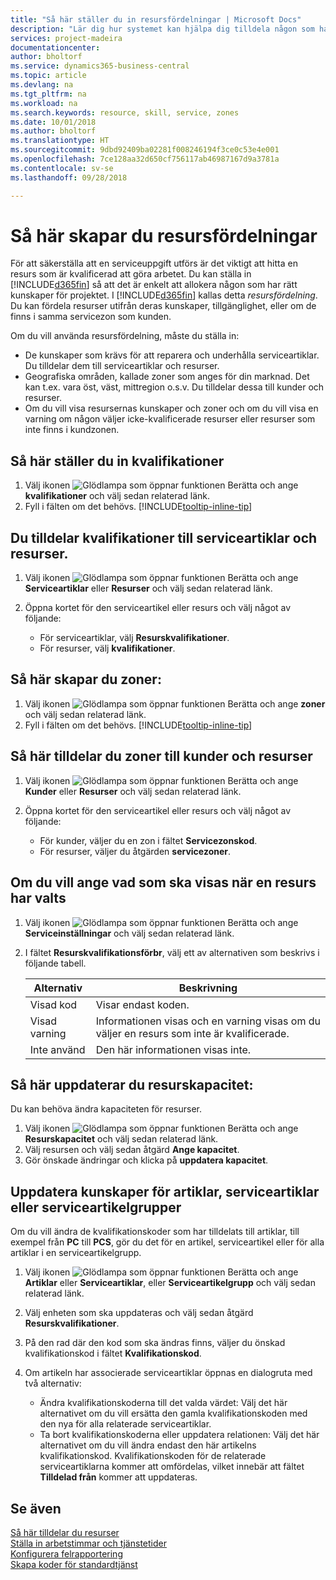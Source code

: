 ```yaml
---
title: "Så här ställer du in resursfördelningar | Microsoft Docs"
description: "Lär dig hur systemet kan hjälpa dig tilldela någon som har de kvalifikationer som krävs för att tillhandahålla tjänster."
services: project-madeira
documentationcenter: 
author: bholtorf
ms.service: dynamics365-business-central
ms.topic: article
ms.devlang: na
ms.tgt_pltfrm: na
ms.workload: na
ms.search.keywords: resource, skill, service, zones
ms.date: 10/01/2018
ms.author: bholtorf
ms.translationtype: HT
ms.sourcegitcommit: 9dbd92409ba02281f008246194f3ce0c53e4e001
ms.openlocfilehash: 7ce128aa32d650cf756117ab46987167d9a3781a
ms.contentlocale: sv-se
ms.lasthandoff: 09/28/2018

---
```


# <a name="set-up-resource-allocation"></a>Så här skapar du resursfördelningar
För att säkerställa att en serviceuppgift utförs är det viktigt att hitta en resurs som är kvalificerad att göra arbetet. Du kan ställa in [!INCLUDE[d365fin](includes/d365fin_md.md)] så att det är enkelt att allokera någon som har rätt kunskaper för projektet. I [!INCLUDE[d365fin](includes/d365fin_md.md)] kallas detta _resursfördelning_. Du kan fördela resurser utifrån deras kunskaper, tillgänglighet, eller om de finns i samma servicezon som kunden. 

Om du vill använda resursfördelning, måste du ställa in:  
  
* De kunskaper som krävs för att reparera och underhålla serviceartiklar. Du tilldelar dem till serviceartiklar och resurser.  
* Geografiska områden, kallade zoner som anges för din marknad. Det kan t.ex. vara öst, väst, mittregion o.s.v. Du tilldelar dessa till kunder och resurser.  
* Om du vill visa resursernas kunskaper och zoner och om du vill visa en varning om någon väljer icke-kvalificerade resurser eller resurser som inte finns i kundzonen.  

## <a name="to-set-up-skills"></a>Så här ställer du in kvalifikationer
1. Välj ikonen ![Glödlampa som öppnar funktionen Berätta](media/ui-search/search_small.png "Berätta vad du vill göra") och ange **kvalifikationer** och välj sedan relaterad länk.  
2. Fyll i fälten om det behövs. [!INCLUDE[tooltip-inline-tip](includes/tooltip-inline-tip_md.md)]  

## <a name="to-assign-skills-to-service-items-and-resources"></a>Du tilldelar kvalifikationer till serviceartiklar och resurser.
1. Välj ikonen ![Glödlampa som öppnar funktionen Berätta](media/ui-search/search_small.png "Berätta vad du vill göra") och ange **Serviceartiklar** eller **Resurser** och välj sedan relaterad länk.  
2. Öppna kortet för den serviceartikel eller resurs och välj något av följande:  
  
    * För serviceartiklar, välj **Resurskvalifikationer**.  
    * För resurser, välj **kvalifikationer**.  

## <a name="to-set-up-zones"></a>Så här skapar du zoner:
1. Välj ikonen ![Glödlampa som öppnar funktionen Berätta](media/ui-search/search_small.png "Berätta vad du vill göra") och ange **zoner** och välj sedan relaterad länk.  
2. Fyll i fälten om det behövs. [!INCLUDE[tooltip-inline-tip](includes/tooltip-inline-tip_md.md)]  

## <a name="to-assign-zones-to-customers-and-resources"></a>Så här tilldelar du zoner till kunder och resurser 
1. Välj ikonen ![Glödlampa som öppnar funktionen Berätta](media/ui-search/search_small.png "Berätta vad du vill göra") och ange **Kunder** eller **Resurser** och välj sedan relaterad länk.  
2. Öppna kortet för den serviceartikel eller resurs och välj något av följande:  
  
    * För kunder, väljer du en zon i fältet **Servicezonskod**.  
    * För resurser, väljer du åtgärden **servicezoner**.  

## <a name="to-specify-what-to-show-when-a-resource-is-chosen"></a>Om du vill ange vad som ska visas när en resurs har valts
1. Välj ikonen ![Glödlampa som öppnar funktionen Berätta](media/ui-search/search_small.png "Berätta vad du vill göra") och ange **Serviceinställningar** och välj sedan relaterad länk. 
2. I fältet **Resurskvalifikationsförbr**, välj ett av alternativen som beskrivs i följande tabell.  
  
    |**Alternativ**|**Beskrivning**|  
    |------------|-------------|  
    |Visad kod | Visar endast koden.|  
    |Visad varning | Informationen visas och en varning visas om du väljer en resurs som inte är kvalificerade.|  
    |Inte använd | Den här informationen visas inte.|  

## <a name="to-update-resource-capacity"></a>Så här uppdaterar du resurskapacitet:  
Du kan behöva ändra kapaciteten för resurser.  
  
1. Välj ikonen ![Glödlampa som öppnar funktionen Berätta](media/ui-search/search_small.png "Glödlampa som öppnar funktionen Berätta") och ange **Resurskapacitet** och välj sedan relaterad länk.  
2. Välj resursen och välj sedan åtgärd **Ange kapacitet**.  
3. Gör önskade ändringar och klicka på **uppdatera kapacitet**.  

## <a name="to-update-skills-for-items-service-items-or-service-item-groups"></a>Uppdatera kunskaper för artiklar, serviceartiklar eller serviceartikelgrupper
Om du vill ändra de kvalifikationskoder som har tilldelats till artiklar, till exempel från **PC** till **PCS**, gör du det för en artikel, serviceartikel eller för alla artiklar i en serviceartikelgrupp.  
  
1. Välj ikonen ![Glödlampa som öppnar funktionen Berätta](media/ui-search/search_small.png "Berätta vad du vill göra") och ange **Artiklar** eller **Serviceartiklar**, eller **Serviceartikelgrupp** och välj sedan relaterad länk.  
2. Välj enheten som ska uppdateras och välj sedan åtgärd **Resurskvalifikationer**.  
3. På den rad där den kod som ska ändras finns, väljer du önskad kvalifikationskod i fältet **Kvalifikationskod**.  
4.  Om artikeln har associerade serviceartiklar öppnas en dialogruta med två alternativ:  
  
    * Ändra kvalifikationskoderna till det valda värdet: Välj det här alternativet om du vill ersätta den gamla kvalifikationskoden med den nya för alla relaterade serviceartiklar.  
    * Ta bort kvalifikationskoderna eller uppdatera relationen: Välj det här alternativet om du vill ändra endast den här artikelns kvalifikationskod. Kvalifikationskoden för de relaterade serviceartiklarna kommer att omfördelas, vilket innebär att fältet **Tilldelad från** kommer att uppdateras.  
  
## <a name="see-also"></a>Se även
[Så här tilldelar du resurser](service-how-to-allocate-resources.md)  
[Ställa in arbetstimmar och tjänstetider](service-how-setup-work-service-hours.md)  
[Konfigurera felrapportering](service-how-setup-fault-reporting.md)  
[Skapa koder för standardtjänst](service-how-setup-service-coding.md)  
 


